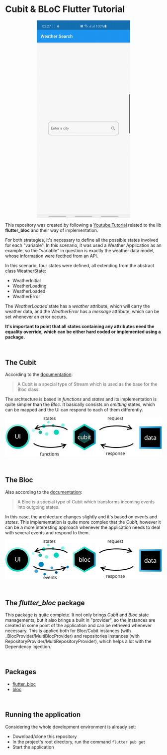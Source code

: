 # Cubit & BLoC Flutter Tutorial

<p align="center">
    <img align="center" src="media/app_gif.gif" width="300px"/>
</p>

This repository was created by following a [Youtube Tutorial](https://youtu.be/y564ETOCog8) related to the lib **flutter_bloc** and their way of implementation.

For both strategies, it's necessary to define all the possible states involved for each "variable". In this scenario, it was used a Weather Application as an example, so the "variable" in question is exactly the weather data model, whose information were fecthed from an API.

In this scenario, four states were defined, all extending from the abstract class WeatherState:

- WeatherInitial
- WeatherLoading
- WeatherLoaded
- WeatherError

The _WeatherLoaded_ state has a _weather_ attribute, which will carry the weather data, and the _WeatherError_ has a _message_ attribute, which can be set whenever an error occurs.

**It's important to point that all states containing any attributes need the equality override, which can be either hard coded or implemented using a package.**

&nbsp;

## The Cubit

According to the [documentation](https://bloclibrary.dev/#/coreconcepts):

> A Cubit is a special type of Stream which is used as the base for the Bloc class.

The archtecture is based in _functions_ and _states_ and its implementation is quite simpler than the _Bloc_. It basically consists on _emitting_ states, which can be mapped and the UI can respond to each of them differently.

<img src="media/cubit_architecture_full.png" />

&nbsp;

## The Bloc

Also according to the [documentation](https://bloclibrary.dev/#/coreconcepts):

> A Bloc is a special type of Cubit which transforms incoming events into outgoing states.

In this case, the archtecture changes slightly and it's based on _events_ and _states_. This implementation is quite more complex that the _Cubit_, however it can be a more interesting approach whenever the application needs to deal with several events and respond to them.

<img src="media/bloc_architecture_full.png" />

&nbsp;

## The _flutter_bloc_ package

This package is quite complete. It not only brings _Cubit_ and _Bloc_ state managements, but it also brings a built in "provider", so the instances are created in some point of the application and can be retrieved whenever necessary. This is applied both for Bloc/Cubit instances (with \_BlocProvider/MultiBlocProvider) and repositories instances (with RepositoryProvider/MultiRepositoryProvider), which helps a lot with the Dependency Injection.

&nbsp;

## Packages

- [flutter_bloc](https://pub.dev/packages/flutter_bloc)
- [bloc](https://pub.dev/packages/bloc)

&nbsp;

## Running the application

Considering the whole development environment is already set:

- Download/clone this repository
- In the project's root directory, run the command `flutter pub get`
- Start the application
